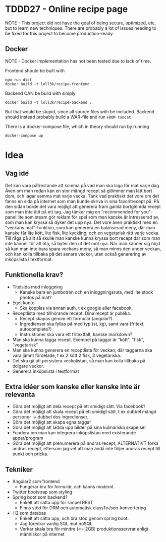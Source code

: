 # TDDD27 - Online recipe page

NOTE - This project did not have the goal of being secure, optimized, etc, but
to learn new techniques. There are probably a lot of issues needing to be fixed
for this project to become production-ready.

## Docker
NOTE - Docker implementation has not been tested due to lack of time.

Frontend should be built with

    npm run dist
    docker build -t loll3k/recipe-frontend .

Backend CAN be build with simply

    docker build -t loll3k/recipe-backend .

But that would be stupid, since all source files with be included. Backend
should instead probably build a WAR-file and run `FROM tomcat`

There is a docker-compose file, which in theory should run by running

    docker-compose up

# Idea

## Vag idé
Det kan vara påfrestande att komma på vad man ska laga för mat varje dag. Även
om man redan kan en stor mängd recept så glömmer man lätt bort dom, och lagar
samma mat varje vecka. Tänk vad praktiskt det vore om det fanns en sida på
internet som man kunde skriva in sina favoritrecept på. På den sidan borde det
vara möjligt att generera fram gamla bortglömda recept som man inte ätit på
ett tag. Jag tänker mig en "recommended for you"-panel lite som steam gör
reklam för spel som man kanske är intresserad av, som man kan kryssa så dyker
det upp nya. Det vore även praktiskt med en "veckans mat"-funktion, som kan
generera en balanserad meny, där man kanske får lite kött, lite fisk, lite
kyckling, och en vegetarisk rätt varje vecka. Till råga på allt så skulle man
kanske kunna kryssa bort recept där som man inte känner för att äta, så byter
den ut det mot nya. När man känner sig nöjd så kan man inte bara spara veckans
meny, så man minns den under veckan, och kan kolla tillbaka på det senare
veckor, utan också generering av inköpslista i textformat.

## Funktionella krav?
  * Titelsida med inloggning
    - Kanske bara en jumbotron och en inloggningsruta, med lite stock photos på
      mat?
  * Eget konto
    - Ska kopplas via annan auth, t ex google eller facebook.
  * Receptlista med tillhörande recept. Dina recept är publika.
    - Recept skapas genom ett formulär (angular?).
    - Ingredienser ska fyllas på med typ (st, kg), samt vara (fritext,
      autocomplete?)
    - Instruktioner ska vara ett fritextfält, kanske markdown?
  * Man ska kunna tagga recept. Exempel på taggar är "kött", "fisk",
    "vegetarisk"
  * Man ska kunna generera en receptlista för veckan, där taggarna ska vara
    jämnt fördelade, t ex 2 kött 2 fisk, 3 vegetariska.
  * Det ska gå att persistera veckolistan, så man kan kolla tillbaka på tidigare
    veckor.
  * Generera inköpslista i textformat

## Extra idéer som kanske eller kanske inte är relevanta
  * Göra det möjligt att dela recept på ett smidigt sätt. Via facebook?
  * Göra det möjligt att skala recept på ett smidigt sätt, t ex dubbel mängd
    personer -> dubbel dos ingredienser.
  * Göra det möjligt att skapa egna taggar
  * Göra det möjligt att ladda upp bilder på sina kulinariska skapelser
  * Fundera om man kan integrera inköpslistan med existerande appar/program
  * Göra det möjligt att prenumerera på andras recept, ALTERNATIVT forka andras
    recept, eftersom jag vet att man ändå inte följer andras recept till punkt
    och pricka.

## Tekniker
  * Angular2 som frontend
    - Fungerar bra för formulär, och känns modernt.
  * Twitter bootstrap som styling
  * Spring boot som backend?
    - Enkelt att sätta upp för simpel REST
    - Finns stöd för ORM och automatisk classToJson-konvertering
  * H2 som databas
    - Enkelt att sätta upp, och bra stöd genom spring boot.
    - Jag föredrar vanlig SQL mot noSQL.
    - Verkar skala bra för mindre (<= 2GB) produktionsservrar enligt människor på internet
